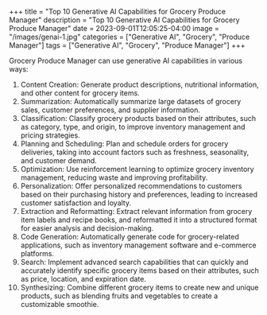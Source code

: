 +++
title = "Top 10 Generative AI Capabilities for Grocery Produce Manager"
description = "Top 10 Generative AI Capabilities for Grocery Produce Manager"
date = 2023-09-01T12:05:25-04:00
image = "/images/genai-1.jpg"
categories = ["Generative AI", "Grocery", "Produce Manager"]
tags = ["Generative AI", "Grocery", "Produce Manager"]
+++

Grocery Produce Manager can use generative AI capabilities in various ways:

1. Content Creation: Generate product descriptions, nutritional information, and other content for grocery items.
2. Summarization: Automatically summarize large datasets of grocery sales, customer preferences, and supplier information.
3. Classification: Classify grocery products based on their attributes, such as category, type, and origin, to improve inventory management and pricing strategies.
4. Planning and Scheduling: Plan and schedule orders for grocery deliveries, taking into account factors such as freshness, seasonality, and customer demand.
5. Optimization: Use reinforcement learning to optimize grocery inventory management, reducing waste and improving profitability.
6. Personalization: Offer personalized recommendations to customers based on their purchasing history and preferences, leading to increased customer satisfaction and loyalty.
7. Extraction and Reformatting: Extract relevant information from grocery item labels and recipe books, and reformatted it into a structured format for easier analysis and decision-making.
8. Code Generation: Automatically generate code for grocery-related applications, such as inventory management software and e-commerce platforms.
9. Search: Implement advanced search capabilities that can quickly and accurately identify specific grocery items based on their attributes, such as price, location, and expiration date.
10. Synthesizing: Combine different grocery items to create new and unique products, such as blending fruits and vegetables to create a customizable smoothie.